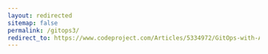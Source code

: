 ```yaml
---
layout: redirected
sitemap: false
permalink: /gitops3/
redirect_to: https://www.codeproject.com/Articles/5334972/GitOps-with-Azure-Terraform-and-GitHub-Part-3-GitO
---
```

